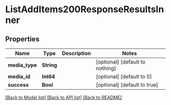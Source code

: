 # ListAddItems200ResponseResultsInner


## Properties
Name | Type | Description | Notes
------------ | ------------- | ------------- | -------------
**media_type** | **String** |  | [optional] [default to nothing]
**media_id** | **Int64** |  | [optional] [default to 0]
**success** | **Bool** |  | [optional] [default to true]


[[Back to Model list]](../README.md#models) [[Back to API list]](../README.md#api-endpoints) [[Back to README]](../README.md)



